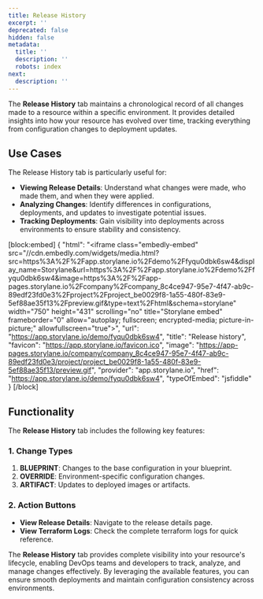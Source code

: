 ```yaml
---
title: Release History
excerpt: ''
deprecated: false
hidden: false
metadata:
  title: ''
  description: ''
  robots: index
next:
  description: ''
---
```

The **Release History** tab maintains a chronological record of all changes made to a resource within a specific environment. It provides detailed insights into how your resource has evolved over time, tracking everything from configuration changes to deployment updates.

## Use Cases

The Release History tab is particularly useful for:

- **Viewing Release Details**: Understand what changes were made, who made them, and when they were applied.
- **Analyzing Changes**: Identify differences in configurations, deployments, and updates to investigate potential issues.
- **Tracking Deployments**: Gain visibility into deployments across environments to ensure stability and consistency.

[block:embed]
{
  "html": "<iframe class=\"embedly-embed\" src=\"//cdn.embedly.com/widgets/media.html?src=https%3A%2F%2Fapp.storylane.io%2Fdemo%2Ffyqu0dbk6sw4&display_name=Storylane&url=https%3A%2F%2Fapp.storylane.io%2Fdemo%2Ffyqu0dbk6sw4&image=https%3A%2F%2Fapp-pages.storylane.io%2Fcompany%2Fcompany_8c4ce947-95e7-4f47-ab9c-89edf23fd0e3%2Fproject%2Fproject_be0029f8-1a55-480f-83e9-5ef88ae35f13%2Fpreview.gif&type=text%2Fhtml&schema=storylane\" width=\"750\" height=\"431\" scrolling=\"no\" title=\"Storylane embed\" frameborder=\"0\" allow=\"autoplay; fullscreen; encrypted-media; picture-in-picture;\" allowfullscreen=\"true\"></iframe>",
  "url": "https://app.storylane.io/demo/fyqu0dbk6sw4",
  "title": "Release history",
  "favicon": "https://app.storylane.io/favicon.ico",
  "image": "https://app-pages.storylane.io/company/company_8c4ce947-95e7-4f47-ab9c-89edf23fd0e3/project/project_be0029f8-1a55-480f-83e9-5ef88ae35f13/preview.gif",
  "provider": "app.storylane.io",
  "href": "https://app.storylane.io/demo/fyqu0dbk6sw4",
  "typeOfEmbed": "jsfiddle"
}
[/block]


## Functionality

The **Release History** tab includes the following key features:

### 1. **Change Types**

1. **BLUEPRINT**: Changes to the base configuration in your blueprint.
2. **OVERRIDE**: Environment-specific configuration changes.
3. **ARTIFACT**: Updates to deployed images or artifacts.

### 2. **Action Buttons**

- **View Release Details**: Navigate to the release details page.
- **View Terraform Logs**: Check the complete terraform logs for quick reference.

The **Release History** tab provides complete visibility into your resource's lifecycle, enabling DevOps teams and developers to track, analyze, and manage changes effectively. By leveraging the available features, you can ensure smooth deployments and maintain configuration consistency across environments.
